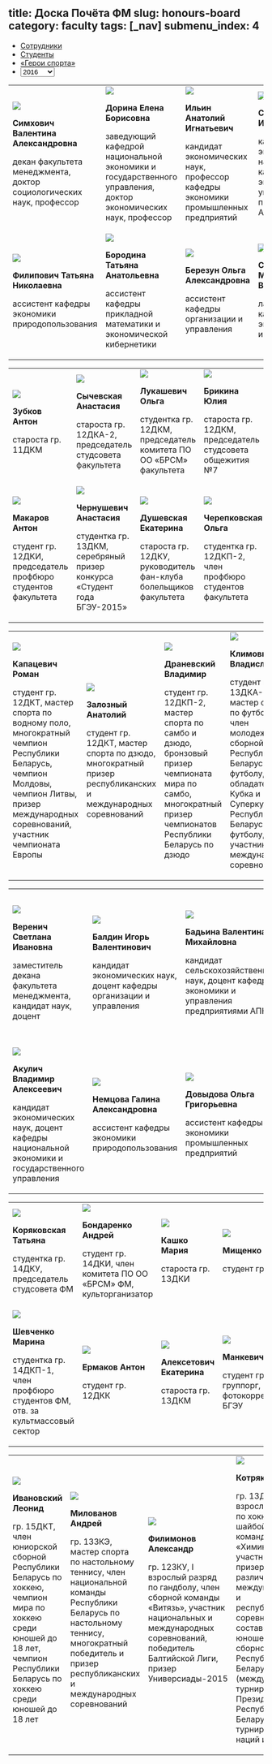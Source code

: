 title: Доска Почёта ФМ
slug: honours-board
category: faculty
tags: [_nav]
submenu_index: 4
---

<ul class="nav nav-tabs" id="honours-board-tab">
  <li class="active"><a href="#staff2016" data-toggle="tab">Сотрудники</a></li>
  <li><a href="#students2016" data-toggle="tab">Студенты</a></li>
  <li><a href="#sport-heroes2016" data-toggle="tab">«Герои спорта»</a></li>
  <li class="pull-right">
    <select class="honours-board-select">
      <optgroup label="Год">
        <option value="2016">2016</option>
        <option value="2015">2015</option>
      </optgroup>
    </select>
  </li>
</ul>

<div class="tab-content board-2015 hide">
  <div class="tab-pane active" id="staff2015">
    <table class="honours-table">
      <tr>
        <td>
          <img src="/img/content/honours_board/simkhovich.jpg">
          <p><strong>Симхович Валентина Александровна</strong></p>
          <p>декан факультета менеджмента, доктор социологических наук, профессор</p>
        </td>
        <td>
          <img src="/img/content/honours_board/dorina.jpg">
          <p><strong>Дорина Елена Борисовна</strong></p>
          <p>заведующий кафедрой национальной экономики и государственного управления, доктор экономических наук, профессор</p>
        </td>
        <td>
          <img src="/img/content/honours_board/ilyin.jpg">
          <p><strong>Ильин Анатолий Игнатьевич</strong></p>
          <p>кандидат экономических наук, профессор кафедры экономики промышленных предприятий</p>
        </td>
        <td>
          <img src="/img/content/honours_board/sous.jpg">
          <p><strong>Соусь Виктор Иванович</strong></p>
          <p>кандидат экономических наук, доцент кафедры экономики и управления предприятиями АПК</p>
        </td>
      </tr>
      <tr>
        <td>
          <img src="/img/content/honours_board/philipovich.jpg">
          <p><strong>Филипович Татьяна Николаевна</strong></p>
          <p>ассистент кафедры экономики природопользования</p>
        </td>
        <td>
          <img src="/img/content/honours_board/borodina.jpg">
          <p><strong>Бородина Татьяна Анатольевна</strong></p>
          <p>ассистент кафедры прикладной математики и экономической кибернетики</p>
        </td>
        <td>
          <img src="/img/content/honours_board/berezun.jpg">
          <p><strong>Березун Ольга Александровна</strong></p>
          <p>ассистент кафедры организации и управления</p>
        </td>
        <td>
          <img src="/img/content/honours_board/sys.jpg">
          <p><strong>Сыс Маргарита Владимировна</strong></p>
          <p>лаборант кафедры экономической информатики</p>
        </td>
      </tr>
    </table>
  </div>
  <div class="tab-pane" id="students2015">
    <table class="honours-table">
      <tr>
        <td>
          <img src="/img/content/honours_board/zubkov.jpg">
          <p><strong>Зубков Антон</strong></p>
          <p>староста гр. 11ДКМ</p>
        </td>
        <td>
          <img src="/img/content/honours_board/sychevskaya.jpg">
          <p><strong>Сычевская Анастасия</strong></p>
          <p>староста гр. 12ДКА-2, председатель студсовета факультета</p>
        </td>
        <td>
          <img src="/img/content/honours_board/lukashevich.jpg">
          <p><strong>Лукашевич Ольга</strong></p>
          <p>студентка гр. 12ДКМ, председатель комитета ПО ОО «БРСМ» факультета</p>
        </td>
        <td>
          <img src="/img/content/honours_board/brikina.jpg">
          <p><strong>Брикина Юлия</strong></p>
          <p>староста гр. 12ДКМ, председатель студсовета общежития №7</p>
        </td>
      </tr>
      <tr>
        <td>
          <img src="/img/content/honours_board/makarov.jpg">
          <p><strong>Макаров Антон</strong></p>
          <p>студент гр. 12ДКИ, председатель профбюро студентов факультета</p>
        </td>
        <td>
          <img src="/img/content/honours_board/chernushevich.jpg">
          <p><strong>Чернушевич Анастасия</strong></p>
          <p>студентка гр. 13ДКМ, серебряный призер конкурса «Студент года БГЭУ-2015»</p>
        </td>
        <td>
          <img src="/img/content/honours_board/dushevskaya.jpg">
          <p><strong>Душевская Екатерина</strong></p>
          <p>староста гр. 12ДКУ, руководитель фан-клуба болельщиков факультета</p>
        </td>
        <td>
          <img src="/img/content/honours_board/cherepkovskaya.jpg">
          <p><strong>Черепковская Ольга</strong></p>
          <p>студентка гр. 12ДКП-2, член профбюро студентов факультета</p>
        </td>
      </tr>
    </table>
  </div>
  <div class="tab-pane" id="sport-heroes2015">
    <table class="honours-table">
      <tr>
        <td>
          <img src="/img/content/honours_board/kapatsevich.jpg">
          <p><strong>Капацевич Роман</strong></p>
          <p>студент гр. 12ДКТ, мастер спорта по водному поло, многократный чемпион Республики Беларусь, чемпион Молдовы, чемпион Литвы, призер международных соревнований, участник чемпионата Европы</p>
        </td>
        <td>
          <img src="/img/content/honours_board/zalozny.jpg">
          <p><strong>Залозный Анатолий</strong></p>
          <p>студент гр. 12ДКТ, мастер спорта по дзюдо, многократный призер республиканских и международных соревнований</p>
        </td>
        <td>
          <img src="/img/content/honours_board/dranevsky.jpg">
          <p><strong>Драневский Владимир</strong></p>
          <p>студент гр. 12ДКП-2, мастер спорта по самбо и дзюдо, бронзовый призер чемпионата мира по самбо, многократный призер чемпионатов Республики Беларусь по дзюдо</p>
        </td>
        <td>
          <img src="/img/content/honours_board/klimovich.jpg">
          <p><strong>Климович Владислав</strong></p>
          <p>студент гр. 13ДКА-1, мастер спорта по футболу, член молодежной сборной Республики Беларусь по футболу, обладатель Кубка и Суперкубка Республики Беларусь по футболу, участник международных соревнований</p>
        </td>
      </tr>
    </table>
  </div>
</div>

<div class="tab-content board-2016">
  <div class="tab-pane active" id="staff2016">
    <table class="honours-table">
      <tr>
        <td>
          <img src="/img/content/honours_board/verenich.jpg">
          <p><strong>Веренич Светлана Ивановна</strong></p>
          <p>заместитель декана факультета менеджмента, кандидат наук, доцент</p>
        </td>
        <td>
          <img src="/img/content/honours_board/baldin.jpg">
          <p><strong>Балдин Игорь Валентинович</strong></p>
          <p>кандидат экономических наук, доцент кафедры организации и управления</p>
        </td>
        <td>
          <img src="/img/content/honours_board/badina.jpg">
          <p><strong>Бадьина Валентина Михайловна</strong></p>
          <p>кандидат сельскохозяйственных наук, доцент кафедры экономики и управления предприятиями АПК</p>
        </td>
        <td>
          <img src="/img/content/honours_board/belyavskiy.jpg">
          <p><strong>Белявский Станислав Станиславович</strong></p>
          <p>кандидат физико-математических наук, доцент кафедры прикладной математики и экономической кибернетики</p>
        </td>
      </tr>
      <tr>
        <td>
          <img src="/img/content/honours_board/akulich.jpg">
          <p><strong>Акулич Владимир Алексеевич</strong></p>
          <p>кандидат экономических наук, доцент кафедры национальной экономики и государственного управления</p>
        </td>
        <td>
          <img src="/img/content/honours_board/nemtsova.jpg">
          <p><strong>Немцова Галина Александровна</strong></p>
          <p>aссистент кафедры экономики природопользования</p>
        </td>
        <td>
          <img src="/img/content/honours_board/dovidova.jpg">
          <p><strong>Довыдова Ольга Григорьевна</strong></p>
          <p>ассистент кафедры экономики промышленных предприятий</p>
        </td>
        <td>
          <img src="/img/content/honours_board/shavruk.jpg">
          <p><strong>Шаврук Елена Юрьевна</strong></p>
          <p>ассистент кафедры экономической информатики</p>
        </td>
      </tr>
    </table>
  </div>
  <div class="tab-pane" id="students2016">
    <table class="honours-table">
      <tr>
        <td>
          <img src="/img/content/honours_board/koryakovskaya.jpg">
          <p><strong>Коряковская Татьяна</strong></p>
          <p>студентка гр. 14ДКУ, председатель студсовета ФМ </p>
        </td>
        <td>
          <img src="/img/content/honours_board/bondarenko.jpg">
          <p><strong>Бондаренко Андрей</strong></p>
          <p>студент гр. 14ДКИ, член комитета ПО ОО «БРСМ» ФМ, культорганизатор</p>
        </td>
        <td>
          <img src="/img/content/honours_board/kashko.jpg">
          <p><strong>Кашко Мария</strong></p>
          <p>староста гр. 13ДКИ</p>
        </td>
        <td>
          <img src="/img/content/honours_board/mistchenko.jpg">
          <p><strong>Мищенко Артем</strong></p>
          <p>студент гр. 13ДКТ</p>
        </td>
      </tr>
      <tr>
        <td>
          <img src="/img/content/honours_board/shevchenko.jpg">
          <p><strong>Шевченко Марина</strong></p>
          <p>студентка гр. 14ДКП-1, член профбюро студентов ФМ, отв. за культмассовый сектор</p>
        </td>
        <td>
          <img src="/img/content/honours_board/ermakov.jpg">
          <p><strong>Ермаков Антон</strong></p>
          <p> студент гр. 12ДКК</p>
        </td>
        <td>
          <img src="/img/content/honours_board/aleketovich.jpg">
          <p><strong>Алексетович Екатерина</strong></p>
          <p>староста гр. 13ДКМ</p>
        </td>
        <td>
          <img src="/img/content/honours_board/mankevich.jpg">
          <p><strong>Манкевич Иван</strong></p>
          <p>студент гр. 13ДКУ, группорг, фотокорреспондент БГЭУ</p>
        </td>
      </tr>
    </table>
  </div>
  <div class="tab-pane" id="sport-heroes2016">
    <table class="honours-table">
      <tr>
        <td>
          <img src="/img/content/honours_board/ivanovskiy.jpg">
          <p><strong>Ивановский Леонид</strong></p>
          <p>гр. 15ДКТ, член юниорской сборной Республики Беларусь по хоккею, чемпион мира по хоккею среди юношей до 18 лет, чемпион Республики Беларусь по хоккею среди юношей до 18 лет</p>
        </td>
        <td>
          <img src="/img/content/honours_board/milovanov.jpg">
          <p><strong>Милованов Андрей</strong></p>
          <p>гр. 13ЗКЭ, мастер спорта по настольному теннису, член национальной команды Республики Беларусь по настольному теннису, многократный победитель и призер республиканских и международных соревнований</p>
        </td>
        <td>
          <img src="/img/content/honours_board/filimonov.jpg">
          <p><strong>Филимонов Александр</strong></p>
          <p>гр. 12ЗКУ, I взрослый разряд по гандболу, член сборной команды «Витязь», участник национальных и международных соревнований, победитель Балтийской Лиги, призер Универсиады-2015</p>
        </td>
        <td>
          <img src="/img/content/honours_board/kotryakov.jpg">
          <p><strong>Котряков Олег</strong></p>
          <p>гр. 13ДКЭ, I взрослый разряд по хоккею с шайбой, игрок команды «Химик-СКА», участник и призер различных международных и республиканских соревнований в составе юношеской сборной Республики Беларусь (международного турнира на Кубок Президента Республики Беларусь, турнира четырех наций и др.)</p>
        </td>
      </tr>
    </table>
  </div>
</div>
